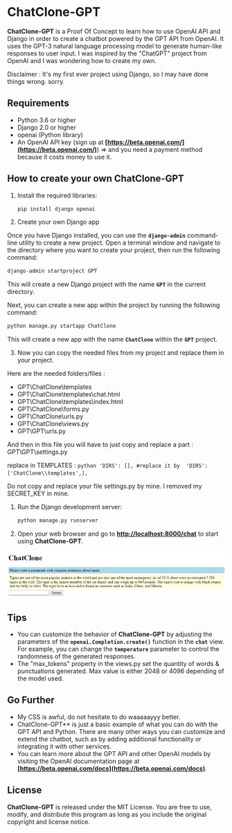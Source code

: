 # **ChatClone-GPT**

**ChatClone-GPT** is a Proof Of Concept to learn how to use OpenAI API and Django in order to create a chatbot powered by the GPT API from OpenAI. It uses the GPT-3 natural language processing model to generate human-like responses to user input. I was inspired by the "ChatGPT" project from OpenAI and I was wondering how to create my own. 

Disclaimer : It's my first ever project using Django, so I may have done things wrong. sorry. 

## **Requirements**

- Python 3.6 or higher
- Django 2.0 or higher
- openai (Python library)
- An OpenAI API key (sign up at **[https://beta.openai.com/](https://beta.openai.com/)**) => and you need a payment method because it costs money to use it. 

## **How to create your own ChatClone-GPT**

1. Install the required libraries:
   
    ```python
    pip install django openai
    ```
    
2. Create your own Django app
   

Once you have Django installed, you can use the **`django-admin`** command-line utility to create a new project. Open a terminal window and navigate to the directory where you want to create your project, then run the following command:

```python
django-admin startproject GPT
```

This will create a new Django project with the name **`GPT`** in the current directory.

Next, you can create a new app within the project by running the following command:

```python
python manage.py startapp ChatClone
```

This will create a new app with the name **`ChatClone`** within the **`GPT`** project.

3. Now you can copy the needed files from my project and replace them in your project. 

Here are the needed folders/files : 
- GPT\ChatClone\templates
- GPT\ChatClone\templates\chat.html
- GPT\ChatClone\templates\index.html
- GPT\ChatClone\forms.py
- GPT\ChatClone\urls.py
- GPT\ChatClone\views.py
- GPT\GPT\urls.py

And then in this file you will have to just copy and replace a part : GPT\GPT\settings.py

replace in TEMPLATES : 
    ```python
    'DIRS': [],
     #replace it by 
	'DIRS': ['ChatClone\\templates',],
    ```

Do not copy and replace your file settings.py by mine. I removed my SECRET_KEY in mine. 

1. Run the Django development server:

    ```python
    python manage.py runserver
    ```

2. Open your web browser and go to **[http://localhost:8000/chat](http://localhost:8000/chat)** to start using **ChatClone-GPT**.

![ChatClone-GPT](https://github.com/AlexIn-Tech/ChatClone-GPT/blob/main/screenshot/ChatClone-GPT.png)

## **Tips**

- You can customize the behavior of **ChatClone-GPT** by adjusting the parameters of the **`openai.Completion.create()`** function in the **`chat`** view. For example, you can change the **`temperature`** parameter to control the randomness of the generated responses.
- The "max_tokens" property in the views.py set the quantity of words & punctuations generated. Max value is either 2048 or 4096 depending of the model used.

## **Go Further**

- My CSS is awful, do not hesitate to do waaaaayyy better. 
- ChatClone-GPT** is just a basic example of what you can do with the GPT API and Python. There are many other ways you can customize and extend the chatbot, such as by adding additional functionality or integrating it with other services.
- You can learn more about the GPT API and other OpenAI models by visiting the OpenAI documentation page at **[https://beta.openai.com/docs](https://beta.openai.com/docs)**.

## **License**

**ChatClone-GPT** is released under the MIT License. You are free to use, modify, and distribute this program as long as you include the original copyright and license notice.
